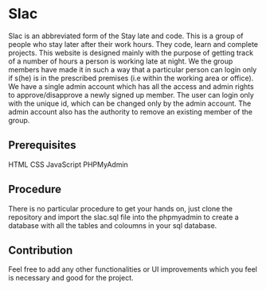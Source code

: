 # Slac
Slac is an abbreviated form of the Stay late and code. This is a group of people who stay later after their work hours. They code, learn and complete projects. This website is designed mainly with the purpose of getting track of a number of hours a person is working late at night. We the group members have made it in such a way that a particular person can login only if s(he) is in the prescribed premises (i.e within the working area or office). We have a single admin account which has all the access and admin rights to approve/disapprove a newly signed up member. The user can login only with the unique id, which can be changed only by the admin account. The admin account also has the authority to remove an existing member of the group.

## Prerequisites
HTML
CSS
JavaScript
PHPMyAdmin

## Procedure
There is no particular procedure to get your hands on, just clone the repository and import the slac.sql file into the phpmyadmin to create a database with all the tables and coloumns in your sql database.

## Contribution
Feel free to add any other functionalities or UI improvements which you feel is necessary and good for the project.
